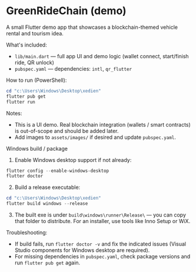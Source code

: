 # GreenRideChain (demo)

A small Flutter demo app that showcases a blockchain-themed vehicle rental and tourism idea.

What's included:
- `lib/main.dart` — full app UI and demo logic (wallet connect, start/finish ride, QR unlock)
- `pubspec.yaml` — dependencies: `intl`, `qr_flutter`

How to run (PowerShell):
```powershell
cd "c:\Users\Windows\Desktop\xedien"
flutter pub get
flutter run
```

Notes:
- This is a UI demo. Real blockchain integration (wallets / smart contracts) is out-of-scope and should be added later.
- Add images to `assets/images/` if desired and update `pubspec.yaml`.

Windows build / package
1. Enable Windows desktop support if not already:

```powershell
flutter config --enable-windows-desktop
flutter doctor
```

2. Build a release executable:

```powershell
cd "c:\Users\Windows\Desktop\xedien"
flutter build windows --release
```

3. The built exe is under `build\windows\runner\Release\` — you can copy that folder to distribute. For an installer, use tools like Inno Setup or WiX.

Troubleshooting:
- If build fails, run `flutter doctor -v` and fix the indicated issues (Visual Studio components for Windows desktop are required).
- For missing dependencies in `pubspec.yaml`, check package versions and run `flutter pub get` again.
